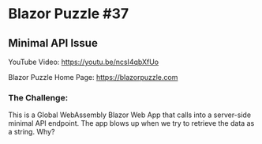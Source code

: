 # Blazor Puzzle #37

## Minimal API Issue

YouTube Video: https://youtu.be/ncsI4qbXfUo

Blazor Puzzle Home Page: https://blazorpuzzle.com

### The Challenge:

This is a Global WebAssembly Blazor Web App that calls into a server-side minimal API endpoint. The app blows up when we try to retrieve the data as a string. Why?



